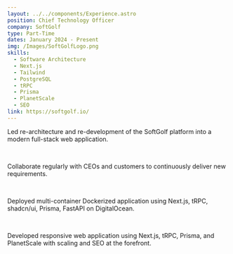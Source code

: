 ```yaml
---
layout: ../../components/Experience.astro
position: Chief Technology Officer
company: SoftGolf
type: Part-Time
dates: January 2024 - Present
img: /Images/SoftGolfLogo.png
skills:
  - Software Architecture
  - Next.js
  - Tailwind
  - PostgreSQL
  - tRPC
  - Prisma
  - PlanetScale
  - SEO
link: https://softgolf.io/
---
```

Led re-architecture and re-development of the SoftGolf
platform into a modern full-stack web application.

<br />

Collaborate regularly with CEOs and customers to
continuously deliver new requirements.

<br />

Deployed multi-container Dockerized application using
Next.js, tRPC, shadcn/ui, Prisma, FastAPI on DigitalOcean.

<br />

Developed responsive web application using Next.js, tRPC,
Prisma, and PlanetScale with scaling and SEO at the
forefront.

